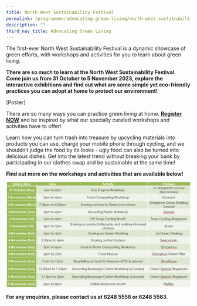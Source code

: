 ```yaml
---
title: North West Sustainability Festival
permalink: /programmes/advocating-green-living/north-west-sustainability-festival/
description: ""
third_nav_title: Advocating Green Living
---
```

The first-ever North West Sustainability Festival is a dynamic showcase of green efforts, with workshops and activities for you to learn about green living.

**There are so much to learn at the North West Sustainability Festival. Come join us from 31 October to 5 November 2023, explore the interactive exhibitions and find out what are some simple yet eco-friendly practices you can adopt at home to protect our environment!**

[Poster]

There are so many ways you can practice green living at home. **[Register NOW](https://go.gov.sg/nwsfreg)** and be inspired by what our specially curated workshops and activities have to offer!

Learn how you can turn trash into treasure by upcycling materials into products you can use, charge your mobile phone through cycling, and we shouldn’t judge the food by its looks - ugly food can also be turned into delicious dishes. Get into the latest trend without breaking your bank by participating in our clothes swap and be sustainable at the same time!

**Find out more on the workshops and activities that are available below!**

![](/images/Programmes/Green%20Living/workshops.PNG)

**For any enquiries, please contact us at 6248 5556 or 6248 5583**.